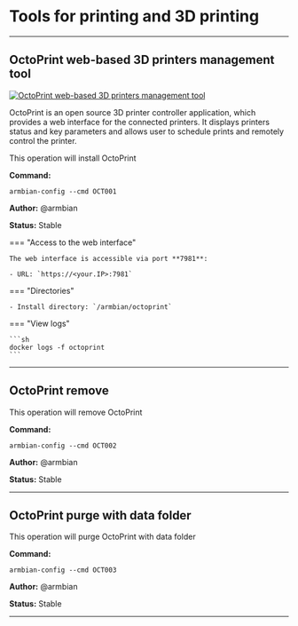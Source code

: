 # Tools for printing and 3D printing


***

## OctoPrint web-based 3D printers management tool

<!--- section image START from tools/include/images/OCT001.png --->
[![OctoPrint web-based 3D printers management tool](/images/OCT001.png)](#)
<!--- section image STOP from tools/include/images/OCT001.png --->


<!--- header START from tools/include/markdown/OCT001-header.md --->
OctoPrint is an open source 3D printer controller application, which provides a web interface for the connected printers. It displays printers status and key parameters and allows user to schedule prints and remotely control the printer.
<!--- header STOP from tools/include/markdown/OCT001-header.md --->

This operation will install OctoPrint

**Command:** 
~~~
armbian-config --cmd OCT001
~~~

**Author:** @armbian

**Status:** Stable


<!--- footer START from tools/include/markdown/OCT001-footer.md --->
=== "Access to the web interface"

    The web interface is accessible via port **7981**:

    - URL: `https://<your.IP>:7981`

=== "Directories"

    - Install directory: `/armbian/octoprint`

=== "View logs"

    ```sh
    docker logs -f octoprint
    ```

<!--- footer STOP from tools/include/markdown/OCT001-footer.md --->



***

## OctoPrint remove
This operation will remove OctoPrint

**Command:** 
~~~
armbian-config --cmd OCT002
~~~

**Author:** @armbian

**Status:** Stable



***

## OctoPrint purge with data folder
This operation will purge OctoPrint with data folder

**Command:** 
~~~
armbian-config --cmd OCT003
~~~

**Author:** @armbian

**Status:** Stable



***

